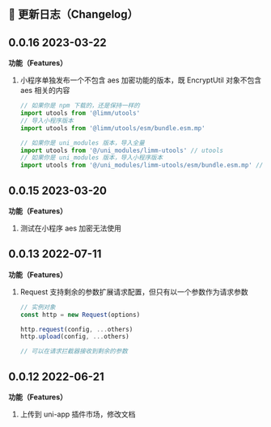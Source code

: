 ## 📌 更新日志（Changelog）

## 0.0.16 2023-03-22

**功能（Features）**

1. 小程序单独发布一个不包含 aes 加密功能的版本，既 EncryptUtil 对象不包含 aes 相关的内容

   ```javascript
   // 如果你是 npm 下载的，还是保持一样的
   import utools from '@limm/utools'
   // 导入小程序版本
   import utools from '@limm/utools/esm/bundle.esm.mp'

   // 如果你是 uni_modules 版本，导入全量
   import utools from '@/uni_modules/limm-utools' // utools
   // 如果你是 uni_modules 版本，导入小程序版本
   import utools from '@/uni_modules/limm-utools/esm/bundle.esm.mp' // utools
   ```

## 0.0.15 2023-03-20

**功能（Features）**

1. 测试在小程序 aes 加密无法使用

## 0.0.13 2022-07-11

**功能（Features）**

1. Request 支持剩余的参数扩展请求配置，但只有以一个参数作为请求参数

   ```javascript
   // 实例对象
   const http = new Request(options)

   http.request(config, ...others)
   http.upload(config, ...others)

   // 可以在请求拦截器接收到剩余的参数
   ```

## 0.0.12 2022-06-21

**功能（Features）**

1. 上传到 uni-app 插件市场，修改文档

